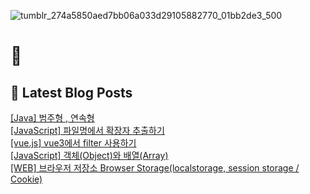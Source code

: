 
![tumblr_274a5850aed7bb06a033d29105882770_01bb2de3_500](https://user-images.githubusercontent.com/91704826/224994575-846ea991-f3dc-4b0d-a9b3-e3cc7928ea44.gif)

# 👋

## 📕 Latest Blog Posts

<a href=https://yueliang-front-end.tistory.com/19>[Java] 범주형 , 연속형</a></br><a href=https://yueliang-front-end.tistory.com/18>[JavaScript] 파일명에서 확장자 추출하기  </a></br><a href=https://yueliang-front-end.tistory.com/17>[vue.js] vue3에서 filter 사용하기 </a></br><a href=https://yueliang-front-end.tistory.com/16>[JavaScript] 객체(Object)와 배열(Array)</a></br><a href=https://yueliang-front-end.tistory.com/15>[WEB] 브라우저 저장소 Browser Storage(localstorage, session storage / Cookie)  </a></br>